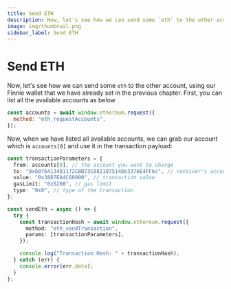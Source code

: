 ```yaml
---
title: Send ETH
description: Now, let's see how we can send some `eth` to the other account, using our Finnie wallet that we have already set in the previous chapter.
image: img/thumbnail.png
sidebar_label: Send ETH
---
```


# Send ETH

Now, let's see how we can send some `eth` to the other account, using our Finnie wallet that we have already set in the previous chapter. First, you can list all the available accounts as below

```jsx
const accounts = await window.ethereum.request({
  method: "eth_requestAccounts",
});
```

Now, when we have listed all available accounts, we can grab our account which is `accounts[0]` and use it in the transaction payload:

```typescript
const transactionParameters = {
  from: accounts[0], // the account you want to charge
  to: "0xb076413401172CBB73C082107514De3376E4FF6c", // receiver's account
  value: "0x38D7EA4C68000", // transaction value
  gasLimit: "0x5208", // gas limit
  type: "0x0", // type of the transaction
};

const sendEth = async () => {
  try {
    const transactionHash = await window.ethereum.request({
      method: "eth_sendTransaction",
      params: [transactionParameters],
    });

    console.log("Transaction Hash: " + transactionHash);
  } catch (err) {
    console.error(err.data);
  }
};
```
